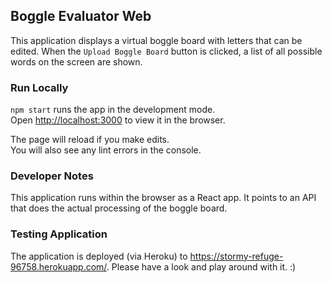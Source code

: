 ## Boggle Evaluator Web

This application displays a virtual boggle board with letters that can be edited.  When the `Upload Boggle Board` button is clicked, a list of all possible words on the screen are shown.

### Run Locally
`npm start` runs the app in the development mode.<br />
Open [http://localhost:3000](http://localhost:3000) to view it in the browser.

The page will reload if you make edits.<br />
You will also see any lint errors in the console.

### Developer Notes
This application runs within the browser as a React app.  It points to an API that does the actual processing of the boggle board.

### Testing Application
The application is deployed (via Heroku) to https://stormy-refuge-96758.herokuapp.com/.  Please have a look and play around with it. :)
